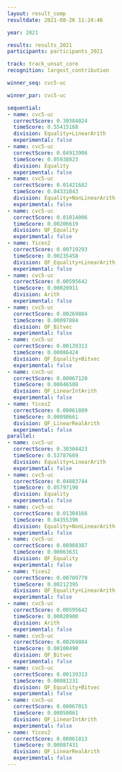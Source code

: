 ```yaml
---
layout: result_comp
resultdate: 2021-08-26 11:24:46

year: 2021

results: results_2021
participants: participants_2021

track: track_unsat_core
recognition: largest_contribution

winner_seq: cvc5-uc

winner_par: cvc5-uc

sequential:
- name: cvc5-uc
  correctScore: 0.30384024
  timeScore: 0.55415168
  division: Equality+LinearArith
  experimental: false
- name: cvc5-uc
  correctScore: 0.04913906
  timeScore: 0.05938823
  division: Equality
  experimental: false
- name: cvc5-uc
  correctScore: 0.01421682
  timeScore: 0.04331043
  division: Equality+NonLinearArith
  experimental: false
- name: cvc5-uc
  correctScore: 0.01014006
  timeScore: 0.00206619
  division: QF_Equality
  experimental: false
- name: Yices2
  correctScore: 0.00719293
  timeScore: 0.00235458
  division: QF_Equality+LinearArith
  experimental: false
- name: cvc5-uc
  correctScore: 0.00595642
  timeScore: 0.00020911
  division: Arith
  experimental: false
- name: cvc5-uc
  correctScore: 0.00269884
  timeScore: 0.00097884
  division: QF_Bitvec
  experimental: false
- name: cvc5-uc
  correctScore: 0.00139313
  timeScore: 0.00086424
  division: QF_Equality+Bitvec
  experimental: false
- name: cvc5-uc
  correctScore: 0.00067120
  timeScore: 0.00046508
  division: QF_LinearIntArith
  experimental: false
- name: Yices2
  correctScore: 0.00061889
  timeScore: 0.00098661
  division: QF_LinearRealArith
  experimental: false
parallel:
- name: cvc5-uc
  correctScore: 0.30304423
  timeScore: 0.53787669
  division: Equality+LinearArith
  experimental: false
- name: cvc5-uc
  correctScore: 0.04883744
  timeScore: 0.05797190
  division: Equality
  experimental: false
- name: cvc5-uc
  correctScore: 0.01304166
  timeScore: 0.04355396
  division: Equality+NonLinearArith
  experimental: false
- name: cvc5-uc
  correctScore: 0.00908387
  timeScore: 0.00063631
  division: QF_Equality
  experimental: false
- name: Yices2
  correctScore: 0.00709770
  timeScore: 0.00212395
  division: QF_Equality+LinearArith
  experimental: false
- name: cvc5-uc
  correctScore: 0.00595642
  timeScore: 0.00020900
  division: Arith
  experimental: false
- name: cvc5-uc
  correctScore: 0.00269884
  timeScore: 0.00100490
  division: QF_Bitvec
  experimental: false
- name: cvc5-uc
  correctScore: 0.00139313
  timeScore: 0.00081231
  division: QF_Equality+Bitvec
  experimental: false
- name: cvc5-uc
  correctScore: 0.00067015
  timeScore: 0.00050061
  division: QF_LinearIntArith
  experimental: false
- name: Yices2
  correctScore: 0.00061813
  timeScore: 0.00087431
  division: QF_LinearRealArith
  experimental: false
---
```

